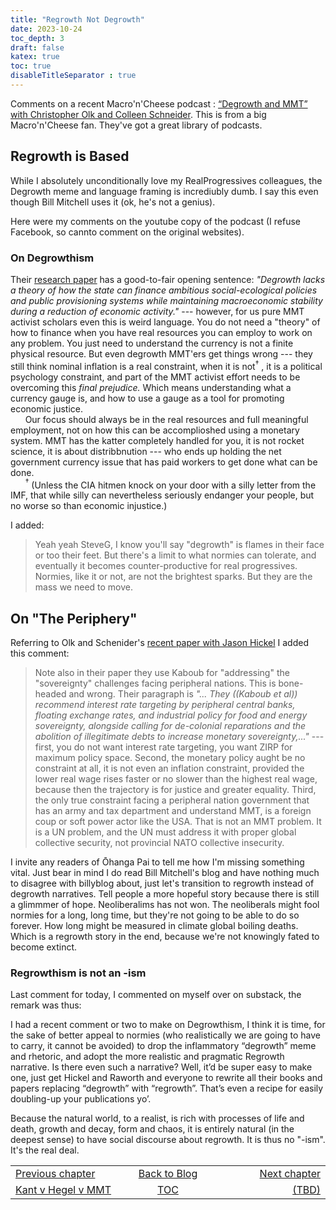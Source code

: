 ```yaml
---
title: "Regrowth Not Degrowth"
date: 2023-10-24
toc_depth: 3
draft: false
katex: true
toc: true
disableTitleSeparator : true
---
```

 
Comments on a recent Macro'n'Cheese podcast :
[“Degrowth and MMT” with Christopher Olk and Colleen Schneider](https://www.youtube.com/watch?v=jqiFX3MVtGo). This is from a big Macro'n'Cheese fan. 
They've got a great library of podcasts.

## Regrowth is Based

While I absolutely unconditionally love my RealProgressives colleagues, the Degrowth meme and language framing is incrediubly dumb. I say this even 
though Bill Mitchell uses it (ok, he's not a genius).

Here were my comments on the youtube copy of the podcast (I refuse Facebook, 
so cannto comment on the original websites).


### On Degrowthism

Their 
[research paper](https://doi.org/10.1016/j.ecolecon.2023.107968) 
has a good-to-fair opening sentence: _"Degrowth lacks a theory of how the state can finance ambitious social-ecological policies and public provisioning systems while maintaining macroeconomic stability during a reduction of economic activity."_ --- however, for us pure MMT activist scholars even this 
is weird language. You do not need a "theory" of how to finance when you 
have real resources you can employ to work on any problem. You just need to 
understand the currency is not a finite physical resource. But even degrowth 
MMT'ers get things wrong --- they still think nominal inflation is a real constraint, when it is not${}^\dagger$ , it is a political psychology 
constraint, and part of the MMT activist effort needs to be overcoming 
this *_final prejudice._* Which means understanding what a currency gauge is, 
and how to use a gauge as a tool for promoting economic justice.   
&nbsp;&nbsp;&nbsp;&nbsp;&nbsp;&nbsp;Our focus should always be in the real 
resources and full meaningful employment, not on how this can be accomplioshed 
using a monetary system. MMT has the katter completely handled for you, it is 
not rocket science, it is about distribbnution --- who ends up holding the 
net government currency issue that has paid workers to get done what can 
be done.   
&nbsp;&nbsp;&nbsp;&nbsp;&nbsp;&nbsp;${}^\dagger$ (Unless the CIA hitmen knock 
on your door with a silly letter from the IMF, that while silly can 
nevertheless seriously endanger your people, but no worse so than economic 
injustice.)

I added:

> Yeah yeah SteveG, I know you'll say "degrowth" is flames in their face or 
too their feet. But there's a limit to what normies can tolerate, and 
eventually it becomes counter-productive for real progressives. Normies, 
like it or not, are not the brightest sparks. But they are the mass we 
need to move.


## On "The Periphery"

Referring to Olk and Schenider's 
[recent paper with Jason Hickel](https://doi.org/10.1016/j.ecolecon.2023.107968) 
I added this comment:

> Note also in their paper they use Kaboub for "addressing" the "sovereignty" 
challenges facing peripheral nations. This is bone-headed and wrong. Their 
paragraph is 
*"... They ((Kaboub et al)) recommend interest rate targeting by peripheral central banks, floating exchange rates, and industrial policy for food and energy sovereignty, alongside calling for de-colonial reparations and the abolition of illegitimate debts to increase monetary sovereignty,..."*
--- first, you do not want interest rate targeting, you want ZIRP for 
maximum policy space. Second, the monetary policy aught be no constraint at 
all, it is not even an inflation constraint, provided the lower real wage 
rises faster or no slower than the highest real wage, because then the 
trajectory is for justice and greater equality.  Third, the only true 
constraint facing a peripheral nation government that has an army and tax 
department and understand MMT, is a foreign coup or soft power actor like 
the USA. That is not an MMT problem. It is a UN problem, and the UN must 
address it with proper global collective security, not provincial NATO 
collective insecurity.

I invite any readers of Ōhanga Pai to tell me how I'm missing something 
vital. Just bear in mind I do read Bill Mitchell's blog and have nothing 
much to disagree with billyblog about, just let's transition to regrowth 
instead of degrowth narratives. Tell people a more hopeful story because 
there is still a glimmmer of hope. Neoliberalims has not won. The 
neoliberals might fool normies for a long, long time, but they're not going 
to be able to do so forever. How long might be measured in climate global 
boiling deaths. Which is a regrowth story in the end, because we're not 
knowingly fated to become extinct.


### Regrowthism is not an -ism

Last comment for today, I commented on myself over on substack, the remark 
was thus:

I had a recent comment or two to make on Degrowthism, I think it is time, 
for the sake of better appeal to normies (who realistically we are going to 
have to carry, it cannot be avoided) to drop the inflammatory “degrowth” meme 
and rhetoric, and adopt the more realistic and pragmatic Regrowth narrative. 
Is there even such a  narrative? Well, it’d be super easy to make one, just 
get Hickel and Raworth and everyone to rewrite all their books and 
papers replacing “degrowth” with “regrowth”. That’s even a recipe for 
easily doubling-up your publications yo’.

Because the natural world, to a realist, is rich with processes of life 
and death, growth and decay, form and chaos, it is entirely natural (in 
the deepest sense) to have social discourse about regrowth. It is thus no 
"-ism". It's the real deal.


<table style="border-collapse: collapse; border=0;">
    <colgroup>
       <col span="1" style="width: 25%;">
       <col span="1" style="width: 15%;">
       <col span="1" style="width: 25%;">
    </colgroup>
<tr style="border: 1px solid color:#0f0f0f;">
<td style="border: 1px solid color:#0f0f0f;"><a href="../38_kant_v_hegel_v_mmm">Previous chapter</a></td>
<td style="border: 1px solid color:#0f0f0f; text-align:center;"><a href="../">Back to Blog</a></td>
<td style="border: 1px solid color:#0f0f0f; text-align:right;"><a href="./">Next chapter</a></td>
</tr>
<tr style="border: 1px solid color:#0f0f0f;">
<td style="border: 1px solid color:#0f0f0f;"><a href="../38_kant_v_hegel_v_mmm">Kant v Hegel v MMT</a></td>
<td style="border: 1px solid color:#0f0f0f; text-align:center;"><a href="../">TOC</a></td>
<td style="border: 1px solid color:#0f0f0f; text-align:right;"><a href="./">(TBD)</a></td>
</tr>
</table>

